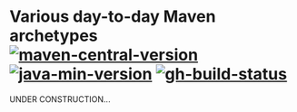 # Various day-to-day Maven archetypes</br>[![maven-central-version]][0] [![java-min-version]][1] [![gh-build-status]][2]

UNDER CONSTRUCTION...

<!-- Real Links -->
[0]: https://search.maven.org/search?q=info.tomfi.archetypes
[1]: https://openjdk.java.net/projects/jdk/17/
[2]: https://github.com/TomerFi/tomfi-archetypes/actions/workflows/stage.yml
<!-- Badges Links -->
[gh-build-status]: https://github.com/TomerFi/tomfi-archetypes/actions/workflows/stage.yml/badge.svg
[maven-central-version]: https://badgen.net/maven/v/maven-central/info.tomfi.archetypes/tomfi-archetypes-parent?icon=maven&label=Maven%20Central
[java-min-version]: https://badgen.net/badge/Java%20Version/17/5382a1
